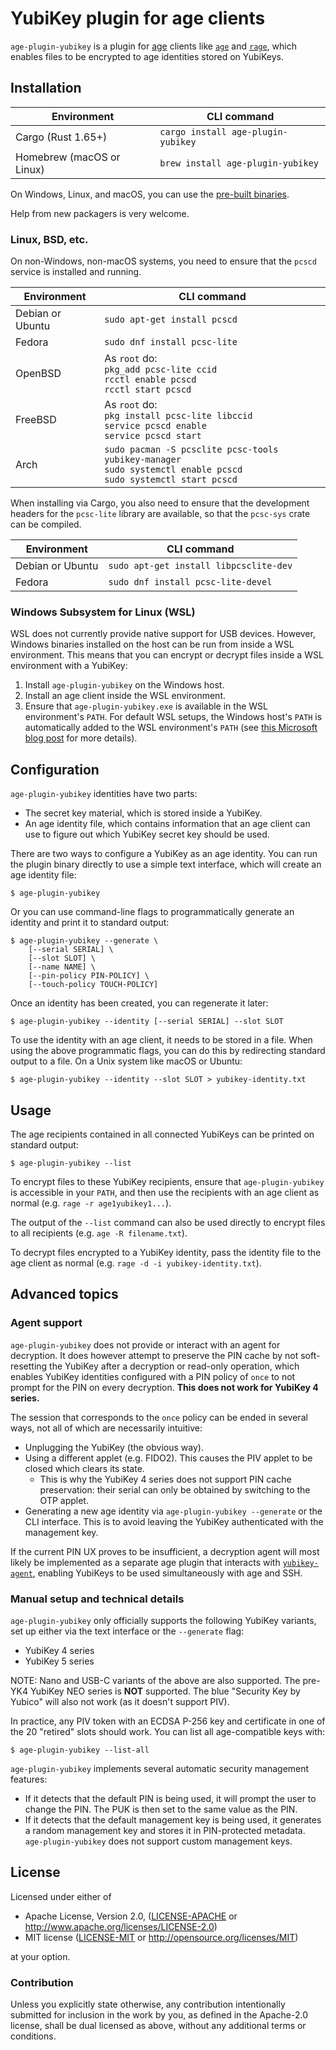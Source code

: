 # YubiKey plugin for age clients

`age-plugin-yubikey` is a plugin for [age](https://age-encryption.org/v1) clients
like [`age`](https://age-encryption.org) and [`rage`](https://str4d.xyz/rage),
which enables files to be encrypted to age identities stored on YubiKeys.

## Installation

| Environment | CLI command |
|-------------|-------------|
| Cargo (Rust 1.65+) | `cargo install age-plugin-yubikey` |
| Homebrew (macOS or Linux) | `brew install age-plugin-yubikey` |

On Windows, Linux, and macOS, you can use the
[pre-built binaries](https://github.com/str4d/age-plugin-yubikey/releases).

Help from new packagers is very welcome.

### Linux, BSD, etc.

On non-Windows, non-macOS systems, you need to ensure that the `pcscd` service
is installed and running. 

| Environment | CLI command |
|-------------|-------------|
| Debian or Ubuntu | `sudo apt-get install pcscd` |
| Fedora | `sudo dnf install pcsc-lite` |
| OpenBSD | As ```root``` do:<br>`pkg_add pcsc-lite ccid`<br>`rcctl enable pcscd`<br>`rcctl start pcscd` |
| FreeBSD | As ```root``` do:<br>`pkg install pcsc-lite libccid`<br>`service pcscd enable`<br>`service pcscd start` |
| Arch | `sudo pacman -S pcsclite pcsc-tools yubikey-manager`<br>`sudo systemctl enable pcscd`<br>`sudo systemctl start pcscd`| 

When installing via Cargo, you also need to ensure that the development headers
for the `pcsc-lite` library are available, so that the `pcsc-sys` crate can be
compiled.

| Environment | CLI command |
|-------------|-------------|
| Debian or Ubuntu | `sudo apt-get install libpcsclite-dev` |
| Fedora | `sudo dnf install pcsc-lite-devel` |

### Windows Subsystem for Linux (WSL)

WSL does not currently provide native support for USB devices. However, Windows
binaries installed on the host can be run from inside a WSL environment. This
means that you can encrypt or decrypt files inside a WSL environment with a
YubiKey:

1. Install `age-plugin-yubikey` on the Windows host.
2. Install an age client inside the WSL environment.
3. Ensure that `age-plugin-yubikey.exe` is available in the WSL environment's
   `PATH`. For default WSL setups, the Windows host's `PATH` is automatically
   added to the WSL environment's `PATH` (see
   [this Microsoft blog post](https://devblogs.microsoft.com/commandline/share-environment-vars-between-wsl-and-windows/)
   for more details).

## Configuration

`age-plugin-yubikey` identities have two parts:
- The secret key material, which is stored inside a YubiKey.
- An age identity file, which contains information that an age client can use to
  figure out which YubiKey secret key should be used.

There are two ways to configure a YubiKey as an age identity. You can run the
plugin binary directly to use a simple text interface, which will create an age
identity file:

```
$ age-plugin-yubikey
```

Or you can use command-line flags to programmatically generate an identity and
print it to standard output:

```
$ age-plugin-yubikey --generate \
    [--serial SERIAL] \
    [--slot SLOT] \
    [--name NAME] \
    [--pin-policy PIN-POLICY] \
    [--touch-policy TOUCH-POLICY]
```

Once an identity has been created, you can regenerate it later:

```
$ age-plugin-yubikey --identity [--serial SERIAL] --slot SLOT
```

To use the identity with an age client, it needs to be stored in a file. When
using the above programmatic flags, you can do this by redirecting standard
output to a file. On a Unix system like macOS or Ubuntu:

```
$ age-plugin-yubikey --identity --slot SLOT > yubikey-identity.txt
```

## Usage

The age recipients contained in all connected YubiKeys can be printed on
standard output:

```
$ age-plugin-yubikey --list
```

To encrypt files to these YubiKey recipients, ensure that `age-plugin-yubikey`
is accessible in your `PATH`, and then use the recipients with an age client as
normal (e.g. `rage -r age1yubikey1...`).

The output of the `--list` command can also be used directly to encrypt files to
all recipients (e.g. `age -R filename.txt`).

To decrypt files encrypted to a YubiKey identity, pass the identity file to the
age client as normal (e.g. `rage -d -i yubikey-identity.txt`).

## Advanced topics

### Agent support

`age-plugin-yubikey` does not provide or interact with an agent for decryption.
It does however attempt to preserve the PIN cache by not soft-resetting the
YubiKey after a decryption or read-only operation, which enables YubiKey
identities configured with a PIN policy of `once` to not prompt for the PIN on
every decryption. **This does not work for YubiKey 4 series.**

The session that corresponds to the `once` policy can be ended in several ways,
not all of which are necessarily intuitive:

- Unplugging the YubiKey (the obvious way).
- Using a different applet (e.g. FIDO2). This causes the PIV applet to be closed
  which clears its state.
  - This is why the YubiKey 4 series does not support PIN cache preservation:
    their serial can only be obtained by switching to the OTP applet.
- Generating a new age identity via `age-plugin-yubikey --generate` or the CLI
  interface. This is to avoid leaving the YubiKey authenticated with the
  management key.

If the current PIN UX proves to be insufficient, a decryption agent will most
likely be implemented as a separate age plugin that interacts with
[`yubikey-agent`](https://github.com/FiloSottile/yubikey-agent), enabling
YubiKeys to be used simultaneously with age and SSH.

### Manual setup and technical details

`age-plugin-yubikey` only officially supports the following YubiKey variants,
set up either via the text interface or the `--generate` flag:

- YubiKey 4 series
- YubiKey 5 series

NOTE: Nano and USB-C variants of the above are also supported. The pre-YK4
YubiKey NEO series is **NOT** supported. The blue "Security Key by Yubico" will
also not work (as it doesn't support PIV).

In practice, any PIV token with an ECDSA P-256 key and certificate in one of the
20 "retired" slots should work. You can list all age-compatible keys with:

```
$ age-plugin-yubikey --list-all
```

`age-plugin-yubikey` implements several automatic security management features:

- If it detects that the default PIN is being used, it will prompt the user to
  change the PIN. The PUK is then set to the same value as the PIN.
- If it detects that the default management key is being used, it generates a
  random management key and stores it in PIN-protected metadata.
  `age-plugin-yubikey` does not support custom management keys.

## License

Licensed under either of

 * Apache License, Version 2.0, ([LICENSE-APACHE](LICENSE-APACHE) or
   http://www.apache.org/licenses/LICENSE-2.0)
 * MIT license ([LICENSE-MIT](LICENSE-MIT) or http://opensource.org/licenses/MIT)

at your option.

### Contribution

Unless you explicitly state otherwise, any contribution intentionally
submitted for inclusion in the work by you, as defined in the Apache-2.0
license, shall be dual licensed as above, without any additional terms or
conditions.

